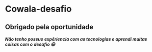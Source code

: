 # Cowala-desafio
## Obrigado pela oportunidade

##### Não tenho possuo expêriencia com as tecnologias e aprendi muitas coisas com o desafio 😃
